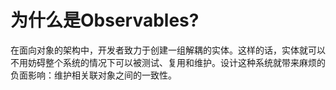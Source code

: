 # 为什么是Observables?

在面向对象的架构中，开发者致力于创建一组解耦的实体。这样的话，实体就可以不用妨碍整个系统的情况下可以被测试、复用和维护。设计这种系统就带来麻烦的负面影响：维护相关联对象之间的一致性。